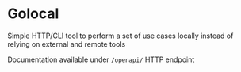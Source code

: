 # Golocal

Simple HTTP/CLI tool to perform a set of use cases locally instead of relying on external and remote tools

Documentation available under `/openapi/` HTTP endpoint